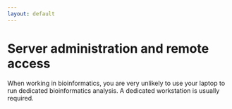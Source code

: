 ```yaml
---
layout: default
---
```


# Server administration and remote access

When working in bioinformatics, you are very unlikely to use your laptop to run dedicated bioinformatics analysis. A dedicated workstation is usually required.